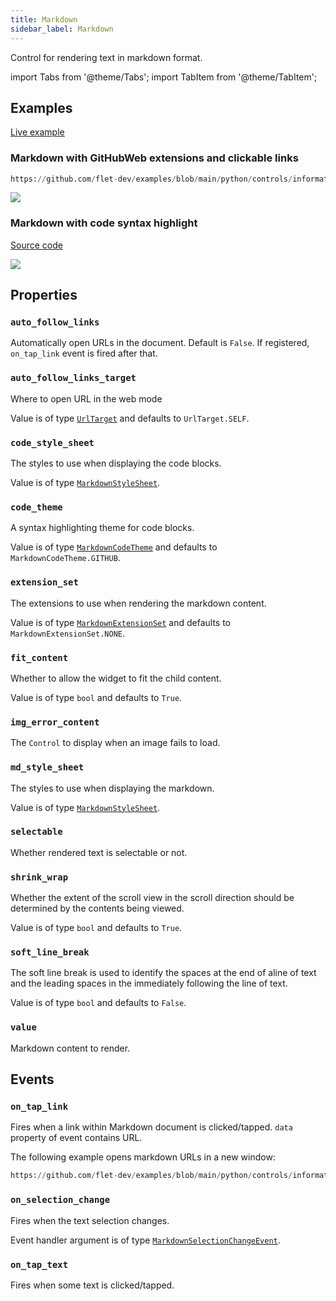 ```yaml
---
title: Markdown
sidebar_label: Markdown
---
```


Control for rendering text in markdown format.

import Tabs from '@theme/Tabs';
import TabItem from '@theme/TabItem';

## Examples

[Live example](https://flet-controls-gallery.fly.dev/displays/markdown)

### Markdown with GitHubWeb extensions and clickable links


````python reference
https://github.com/flet-dev/examples/blob/main/python/controls/information-displays/markdown/markdown-basic.py
````



<img src="/img/docs/controls/markdown/custom-markdown.gif" className="screenshot-40"/>

### Markdown with code syntax highlight

[Source code](https://github.com/flet-dev/examples/blob/main/python/controls/markdown/markdown-code-highlight.py)

<img src="/img/docs/controls/markdown/markdown-highlight.png" className="screenshot-60"/>

## Properties

### `auto_follow_links`

Automatically open URLs in the document. Default is `False`. If registered, `on_tap_link` event is fired after that.

### `auto_follow_links_target`

Where to open URL in the web mode

Value is of type [`UrlTarget`](/docs/reference/types/urltarget) and defaults to `UrlTarget.SELF`.

### `code_style_sheet`

The styles to use when displaying the code blocks.

Value is of type [`MarkdownStyleSheet`](/docs/reference/types/markdownstylesheet).

### `code_theme`

A syntax highlighting theme for code blocks.

Value is of type [`MarkdownCodeTheme`](/docs/reference/types/markdowncodetheme) and defaults to `MarkdownCodeTheme.GITHUB`.

### `extension_set`

The extensions to use when rendering the markdown content.

Value is of type [`MarkdownExtensionSet`](/docs/reference/types/markdownextensionset) and defaults
to `MarkdownExtensionSet.NONE`.

### `fit_content`

Whether to allow the widget to fit the child content.

Value is of type `bool` and defaults to `True`.

### `img_error_content`

The `Control` to display when an image fails to load.

### `md_style_sheet`

The styles to use when displaying the markdown.

Value is of type [`MarkdownStyleSheet`](/docs/reference/types/markdownstylesheet).

### `selectable`

Whether rendered text is selectable or not.

### `shrink_wrap`

Whether the extent of the scroll view in the scroll direction should be determined by the contents being viewed.

Value is of type `bool` and defaults to `True`.

### `soft_line_break`

The soft line break is used to identify the spaces at the end of aline of text and the leading spaces in the immediately following the line of text.

Value is of type `bool` and defaults to `False`.

### `value`

Markdown content to render.

## Events

### `on_tap_link`

Fires when a link within Markdown document is clicked/tapped. `data` property of event contains URL.

The following example opens markdown URLs in a new window:

```python reference
https://github.com/flet-dev/examples/blob/main/python/controls/information-displays/markdown/markdown-event-example.py
```

### `on_selection_change`

Fires when the text selection changes.

Event handler argument is of type [`MarkdownSelectionChangeEvent`](/docs/reference/types/markdownselectionchangeevent).

### `on_tap_text`

Fires when some text is clicked/tapped.
